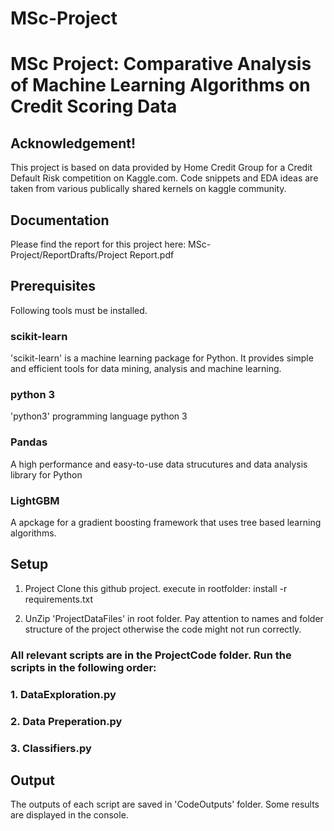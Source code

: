 # MSc-Project
# MSc Project: Comparative Analysis of Machine Learning Algorithms on Credit Scoring Data

## Acknowledgement!
This project is based on data provided by Home Credit Group for a Credit Default Risk competition on Kaggle.com.
Code snippets and EDA ideas are taken from various publically shared kernels on kaggle community.


## Documentation
Please find the report for this project here:
MSc-Project/ReportDrafts/Project Report.pdf

## Prerequisites
Following tools must be installed.

### scikit-learn
'scikit-learn' is a machine learning package for Python. It provides simple and efficient tools for data mining, analysis and
machine learning.

### python 3
'python3' programming language python 3

### Pandas
A high performance and easy-to-use data strucutures and data analysis library for Python

### LightGBM
A apckage for a gradient boosting framework that uses tree based learning algorithms.

## Setup
1. Project Clone this github project. execute in rootfolder: install -r requirements.txt

2. UnZip 'ProjectDataFiles' in root folder. Pay attention to names and folder structure 
of the project otherwise the code might not run correctly.

### All relevant scripts are in the ProjectCode folder. Run the scripts in the following order:
### 1. DataExploration.py
### 2. Data Preperation.py
### 3. Classifiers.py

## Output
The outputs of each script are saved in 'CodeOutputs' folder. Some results are displayed in the 
console.
